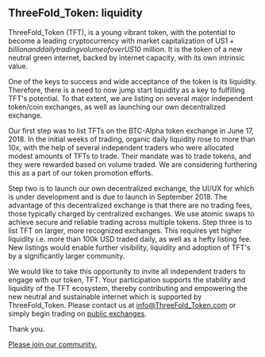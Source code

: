 ## ThreeFold_Token: liquidity

ThreeFold_Token (TFT), is a young vibrant token, with the potential to become a leading cryptocurrency with market capitalization of US$1+ billion and daily trading volume of over US$10 million. It is the token of a new neutral green internet, backed by internet capacity, with its own intrinsic value.

One of the keys to success and wide acceptance of the token is its liquidity. Therefore, there is a need to now jump start liquidity as a key to fulfilling TFT's potential. To that extent, we are listing on several major independent token/coin exchanges, as well as launching our own decentralized exchange.

Our first step was to list TFTs on the BTC-Alpha token exchange in June 17, 2018. In the initial weeks of trading, organic daily liquidity rose to more than 10x, with the help of several independent traders who were allocated modest amounts of TFTs to trade. Their mandate was to trade tokens, and they were rewarded based on volume traded. We are considering furthering this as a part of our token promotion efforts.

Step two is to launch our own decentralized exchange, the UI/UX for which is under development and is due to launch in September 2018. The advantage of this decentralized exchange is that there are no trading fees, those typically charged by centralized exchanges. We use atomic swaps to achieve secure and reliable trading across multiple tokens.
Step three is to list TFT on larger, more recognized exchanges. This requires yet higher liquidity i.e. more than 100k USD traded daily, as well as a hefty listing fee. New listings would enable further visibility, liquidity and adoption of TFT's by a significantly larger community.

We would like to take this opportunity to invite all independent traders to engage with our token, TFT. Your participation supports the stability and liquidity of the TFT ecosystem, thereby contributing and empowering the new neutral and sustainable internet which is supported by ThreeFold_Token. Please contact us at info@ThreeFold_Token.com or simply begin trading on [public exchanges](https://threefold.me/tokens/).

Thank you.

[Please join our community.](https://threefold.me/join/)
